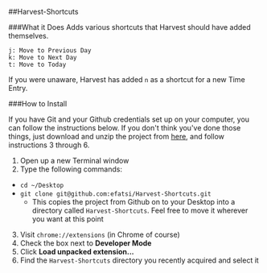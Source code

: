 ##Harvest-Shortcuts

###What it Does
Adds various shortcuts that Harvest should have added themselves.

```
j: Move to Previous Day
k: Move to Next Day
t: Move to Today
```

If you were unaware, Harvest has added `n` as a shortcut for a new Time Entry.

###How to Install

If you have Git and your Github credentials set up on your computer, you can follow the instructions below. If you don't think you've done those things, just download and unzip the project from [here](https://github.com/efatsi/Harvest-Shortcuts/blob/master/Harvest-Shortcuts.zip?raw=true), and follow instructions 3 through 6.

1. Open up a new Terminal window
2. Type the following commands:
  - `cd ~/Desktop`
  - `git clone git@github.com:efatsi/Harvest-Shortcuts.git`
    - This copies the project from Github on to your Desktop into a directory called `Harvest-Shortcuts`. Feel free to move it wherever you want at this point
3. Visit `chrome://extensions` (in Chrome of course)
4. Check the box next to **Developer Mode**
5. Click **Load unpacked extension...**
6. Find the `Harvest-Shortcuts` directory you recently acquired and select it
